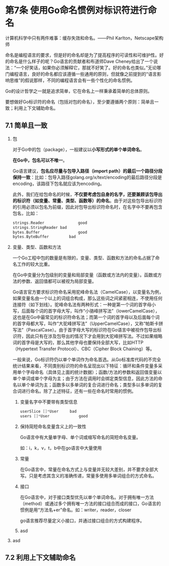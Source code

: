 # 第7条 使用Go命名惯例对标识符进行命名

计算机科学中只有两件难事：缓存失效和命名。——Phil Karlton，Netscape架构师

命名是编程语言的要求，但是好的命名却是为了提高程序的可读性和可维护性。好的命名是什么样子的呢？Go语言的贡献者和布道师Dave Cheney给出了一个说法：“一个好笑话，如果你必须解释它，那就不好笑了。好的命名也类似。”无论哪门编程语言，良好的命名都应该遵循一些通用的原则，但就像之前提到的“语言影响思维”的假说那样，不同的编程语言会有一些个性化的命名惯例。

Go的设计哲学之一就是追求简单，它在命名上一样秉承着简单的总体原则。

要想做好Go标识符的命名（包括对包的命名），至少要遵循两个原则：简单且一致；利用上下文辅助命名。

## 7.1 简单且一致

1. 包

   对于Go中的包（package），一般建议以**小写形式的单个单词命名**。

   **在Go中，包名可以不唯一**。

   Go语言建议，**包名应尽量与包导入路径（import path）的最后一个路径分段保持一致**：比如：包导入路径golang.org/x/text/encoding的最后路径分段是encoding，该路径下包名就应该为encoding。

   此外，我们在给包命名的时候，**不仅要考虑包自身的名字，还要兼顾该包导出的标识符（如变量、常量、类型、函数等）的命名**。由于对这些包导出标识符的引用必须以包名为前缀，因此对包导出标识符命名时，在名字中不要再包含包名，比如：

   ```go
   strings.Reader 				good
   strings.StringReader	bad
   bytes.Buffer					good
   bytes.ByteBuffer			bad
   ```

2. 变量、类型、函数和方法

   一个Go工程中包的数量是有限的，变量、类型、函数和方法的命名占据了命名工作的较大比重。

   在Go中变量分为包级别的变量和局部变量（函数或方法内的变量）。函数或方法的参数、返回值都可以被视为局部变量。

   Go语言官方要求标识符命名采用驼峰命名法（CamelCase），以变量名为例，如果变量名由一个以上的词组合构成，那么这些词之间紧密相连，不使用任何连接符（如下划线）。驼峰命名法有两种形式：一种是第一个词的首字母小写，后面每个词的首字母大写，叫作“小骆峰拼写法”（lowerCamelCase），这也是在Go中最常见的标识符命名法；而第一个词的首字母以及后面每个词的首字母都大写，叫作“大驼峰拼写法”（UpperCamelCase），又称“帕斯卡拼写法”（PascalCase）。由于首字母大写的标识符在Go语言中被视作包导出标识符，因此只有在涉及包导出的情况下才会用到大驼峰拼写法。不过如果缩略词的首字母是大写的，那么其他字母也要保持全部大写，比如HTTP（Hypertext Transfer Protocol）、CBC（Cipher Block Chaining）等。

   一般来说，Go标识符仍以单个单词作为命名首选。从Go标准库代码的不完全统计结果来看，不同类别标识符的命名呈现出以下特征：循环和条件变量多采用单个字母命名（具体见上面的统计数据）；函数/方法的参数和返回值变量以单个单词或单个字母为主；由于方法在调用时会绑定类型信息，因此方法的命名以单个单词为主；函数多以多单词的复合词进行命名；类型多以多单词的复合词进行命名。除了上述特征，还有一些在命名时常用的惯例。

   1. 变量名字中不要带有类型信息

      ```go
      userSlice []*User 	bad
      users []*User				good
      ```

   2. 保持简短命名变量含义上的一致性

      Go语言中有大量单字母、单个词或缩写命名的简短命名变量。

      如：i，k，v，t，b中在go语言中大量使用

   3. 常量

      在Go语言中，常量在命名方式上与变量并无较大差别，并不要求全部大写。只是考虑其含义的准确传递，常量多使用多单词组合的方式命名。

   4. 接口

      在Go语言中，对于接口类型优先以单个单词命名。对于拥有唯一方法（method）或通过多个拥有唯一方法的接口组合而成的接口，Go语言的惯例是用“方法名+er”命名。如：writer，reader，closer

      go语言推荐尽量定义小接口，并通过接口组合的方式构建程序。

   5. asd

3. asd

## 7.2 利用上下文辅助命名